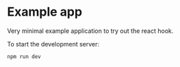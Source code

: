# Example app

Very minimal example application to try out the react hook.

To start the development server:

`npm run dev`

